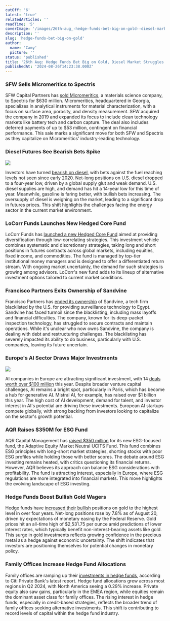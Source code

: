 ```yaml
---
cutOff: '6'
latest: 'true'
relatedArticles: ''
readTime: '5'
coverImage: '/images/26th-aug_-hedge-funds-bet-big-on-gold--diesel-market-struggles-b-U3Nj.webp'
description: ''
slug: 'hedge-funds-bet-big-on-gold'
author:
  name: 'Camy'
  picture: ''
status: 'published'
title: '26th Aug: Hedge Funds Bet Big on Gold, Diesel Market Struggles'
publishedAt: '2024-08-26T14:23:38.000Z'
---
```


### SFW Sells Micromeritics to Spectris

SFW Capital Partners has [sold Micromeritics](https://www.privateequitywire.co.uk/sfw-capital-partners-sells-micromeritics-to-spectris-for-630m/), a materials science company, to Spectris for $630 million. Micromeritics, headquartered in Georgia, specializes in analytical instruments for material characterization, with a focus on surface area, porosity, and density measurement. SFW acquired the company in 2019 and expanded its focus to include clean technology markets like battery tech and carbon capture. The deal also includes deferred payments of up to $53 million, contingent on financial performance. This sale marks a significant move for both SFW and Spectris as they capitalize on Micromeritics' industry-leading technology.

### Diesel Futures See Bearish Bets Spike

![](/images/26th-aug_-hedge-funds-bet-big-on-gold--diesel-market-struggles-a-g5OD.webp)

Investors have turned [bearish on diesel](https://www.bnnbloomberg.ca/investing/2024/08/23/hedge-funds-dump-diesel-as-supply-glut-tanks-futures-market/), with bets against the fuel reaching levels not seen since early 2020. Net-long positions on U.S. diesel dropped to a four-year low, driven by a global supply glut and weak demand. U.S. diesel supplies are high, and demand has hit a 14-year low for this time of year. Meanwhile, gasoline is faring better, with bullish bets increasing. The oversupply of diesel is weighing on the market, leading to a significant drop in futures prices. This shift highlights the challenges facing the energy sector in the current market environment.

### LoCorr Funds Launches New Hedged Core Fund

LoCorr Funds has [launched a new Hedged Core Fund](https://www.hedgeweek.com/locorr-funds-launches-hedged-core-40-act-fund/) aimed at providing diversification through low-correlating strategies. This investment vehicle combines systematic and discretionary strategies, taking long and short positions in futures contracts across global markets, including equities, fixed income, and commodities. The fund is managed by top-tier institutional money managers and is designed to offer a differentiated return stream. With ongoing market uncertainty, the demand for such strategies is growing among advisors. LoCorr's new fund adds to its lineup of alternative investment options tailored to current market conditions.

### Francisco Partners Exits Ownership of Sandvine

Francisco Partners has [ended its ownership](https://www.bnnbloomberg.ca/business/company-news/2024/08/23/francisco-partners-ends-ownership-of-crisis-plagued-sandvine/#:~:text=\(Bloomberg\)%20%2D%2D%20US%20private%20equity,mass%20surveillance%20and%20censorship%20technology.) of Sandvine, a tech firm blacklisted by the U.S. for providing surveillance technology to Egypt. Sandvine has faced turmoil since the blacklisting, including mass layoffs and financial difficulties. The company, known for its deep-packet inspection technology, has struggled to secure contracts and maintain operations. While it's unclear who now owns Sandvine, the company is dealing with debt and restructuring challenges. The blacklisting has severely impacted its ability to do business, particularly with U.S. companies, leaving its future uncertain.

### Europe's AI Sector Draws Major Investments

![](/images/26th-aug_-hedge-funds-bet-big-on-gold--diesel-market-struggles-b-c4NT.webp)

AI companies in Europe are attracting significant investment, with 14 [deals worth over $100 million](https://techcrunch.com/2024/08/24/the-top-ai-deals-in-europe-this-year/) this year. Despite broader venture capital challenges, AI remains a bright spot, particularly in Paris, which has become a hub for generative AI. Mistral AI, for example, has raised over $1 billion this year. The high cost of AI development, demand for talent, and investor interest in AI's potential are driving these investments. European AI startups compete globally, with strong backing from investors looking to capitalize on the sector's growth potential.

### AQR Raises $350M for ESG Fund

AQR Capital Management has [raised $350 million](https://www.hedgeweek.com/aqr-secures-350m-for-long-short-esg-fund/) for its new ESG-focused fund, the Adaptive Equity Market Neutral UCITS Fund. This fund combines ESG principles with long-short market strategies, shorting stocks with poor ESG profiles while holding those with better scores. The debate around ESG investing remains heated, with critics questioning its financial returns. However, AQR believes its approach can balance ESG considerations with profitability. The fund is attracting interest, especially in Europe, where ESG regulations are more integrated into financial markets. This move highlights the evolving landscape of ESG investing.

### Hedge Funds Boost Bullish Gold Wagers

Hedge funds have [increased their bullish](https://www.bnnbloomberg.ca/investing/2024/08/23/hedge-funds-boost-bullish-wagers-on-gold-to-four-year-high/) positions on gold to the highest level in over four years. Net-long positions rose by 7.8% as of August 20, driven by expectations of monetary easing by the Federal Reserve. Gold prices hit an all-time high of $2,531.75 per ounce amid predictions of lower interest rates, which typically benefit non-interest-bearing assets like gold. This surge in gold investments reflects growing confidence in the precious metal as a hedge against economic uncertainty. The shift indicates that investors are positioning themselves for potential changes in monetary policy.

### Family Offices Increase Hedge Fund Allocations

Family offices are ramping up their [investments in hedge funds](https://www.hedgeweek.com/family-offices-up-hedge-fund-investments/#:~:text=Family%20offices%20are%20ramping%20up,within%20the%20hedge%20fund%20industry.), according to Citi Private Bank's latest report. Hedge fund allocations grew across most regions in Q2 2024, with North America seeing a 0.29% increase. Private equity also saw gains, particularly in the EMEA region, while equities remain the dominant asset class for family offices. The rising interest in hedge funds, especially in credit-based strategies, reflects the broader trend of family offices seeking alternative investments. This shift is contributing to record levels of capital within the hedge fund industry.